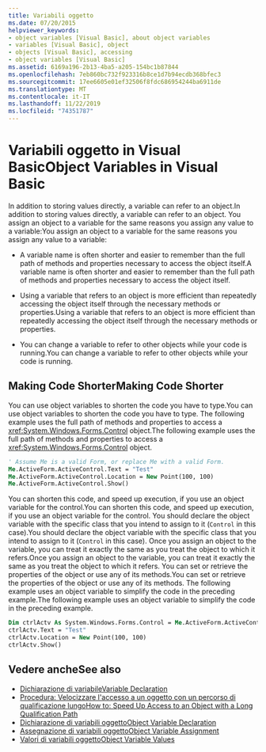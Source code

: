 ```yaml
---
title: Variabili oggetto
ms.date: 07/20/2015
helpviewer_keywords:
- object variables [Visual Basic], about object variables
- variables [Visual Basic], object
- objects [Visual Basic], accessing
- object variables [Visual Basic]
ms.assetid: 6169a196-2b13-4ba5-a205-154bc1b87844
ms.openlocfilehash: 7eb860bc732f923316b8ce1d7b94ecdb368bfec3
ms.sourcegitcommit: 17ee6605e01ef32506f8fdc686954244ba6911de
ms.translationtype: MT
ms.contentlocale: it-IT
ms.lasthandoff: 11/22/2019
ms.locfileid: "74351787"
---
```

# <a name="object-variables-in-visual-basic"></a><span data-ttu-id="ef5f4-102">Variabili oggetto in Visual Basic</span><span class="sxs-lookup"><span data-stu-id="ef5f4-102">Object Variables in Visual Basic</span></span>

<span data-ttu-id="ef5f4-103">In addition to storing values directly, a variable can refer to an object.</span><span class="sxs-lookup"><span data-stu-id="ef5f4-103">In addition to storing values directly, a variable can refer to an object.</span></span> <span data-ttu-id="ef5f4-104">You assign an object to a variable for the same reasons you assign any value to a variable:</span><span class="sxs-lookup"><span data-stu-id="ef5f4-104">You assign an object to a variable for the same reasons you assign any value to a variable:</span></span>

- <span data-ttu-id="ef5f4-105">A variable name is often shorter and easier to remember than the full path of methods and properties necessary to access the object itself.</span><span class="sxs-lookup"><span data-stu-id="ef5f4-105">A variable name is often shorter and easier to remember than the full path of methods and properties necessary to access the object itself.</span></span>

- <span data-ttu-id="ef5f4-106">Using a variable that refers to an object is more efficient than repeatedly accessing the object itself through the necessary methods or properties.</span><span class="sxs-lookup"><span data-stu-id="ef5f4-106">Using a variable that refers to an object is more efficient than repeatedly accessing the object itself through the necessary methods or properties.</span></span>

- <span data-ttu-id="ef5f4-107">You can change a variable to refer to other objects while your code is running.</span><span class="sxs-lookup"><span data-stu-id="ef5f4-107">You can change a variable to refer to other objects while your code is running.</span></span>

## <a name="making-code-shorter"></a><span data-ttu-id="ef5f4-108">Making Code Shorter</span><span class="sxs-lookup"><span data-stu-id="ef5f4-108">Making Code Shorter</span></span>

<span data-ttu-id="ef5f4-109">You can use object variables to shorten the code you have to type.</span><span class="sxs-lookup"><span data-stu-id="ef5f4-109">You can use object variables to shorten the code you have to type.</span></span> <span data-ttu-id="ef5f4-110">The following example uses the full path of methods and properties to access a <xref:System.Windows.Forms.Control> object.</span><span class="sxs-lookup"><span data-stu-id="ef5f4-110">The following example uses the full path of methods and properties to access a <xref:System.Windows.Forms.Control> object.</span></span>

```vb
' Assume Me is a valid Form, or replace Me with a valid Form.
Me.ActiveForm.ActiveControl.Text = "Test"
Me.ActiveForm.ActiveControl.Location = New Point(100, 100)
Me.ActiveForm.ActiveControl.Show()
```

<span data-ttu-id="ef5f4-111">You can shorten this code, and speed up execution, if you use an object variable for the control.</span><span class="sxs-lookup"><span data-stu-id="ef5f4-111">You can shorten this code, and speed up execution, if you use an object variable for the control.</span></span> <span data-ttu-id="ef5f4-112">You should declare the object variable with the specific class that you intend to assign to it (`Control` in this case).</span><span class="sxs-lookup"><span data-stu-id="ef5f4-112">You should declare the object variable with the specific class that you intend to assign to it (`Control` in this case).</span></span> <span data-ttu-id="ef5f4-113">Once you assign an object to the variable, you can treat it exactly the same as you treat the object to which it refers.</span><span class="sxs-lookup"><span data-stu-id="ef5f4-113">Once you assign an object to the variable, you can treat it exactly the same as you treat the object to which it refers.</span></span> <span data-ttu-id="ef5f4-114">You can set or retrieve the properties of the object or use any of its methods.</span><span class="sxs-lookup"><span data-stu-id="ef5f4-114">You can set or retrieve the properties of the object or use any of its methods.</span></span> <span data-ttu-id="ef5f4-115">The following example uses an object variable to simplify the code in the preceding example.</span><span class="sxs-lookup"><span data-stu-id="ef5f4-115">The following example uses an object variable to simplify the code in the preceding example.</span></span>

```vb
Dim ctrlActv As System.Windows.Forms.Control = Me.ActiveForm.ActiveControl
ctrlActv.Text = "Test"
ctrlActv.Location = New Point(100, 100)
ctrlActv.Show()
```

## <a name="see-also"></a><span data-ttu-id="ef5f4-116">Vedere anche</span><span class="sxs-lookup"><span data-stu-id="ef5f4-116">See also</span></span>

- [<span data-ttu-id="ef5f4-117">Dichiarazione di variabile</span><span class="sxs-lookup"><span data-stu-id="ef5f4-117">Variable Declaration</span></span>](../../../../visual-basic/programming-guide/language-features/variables/variable-declaration.md)
- [<span data-ttu-id="ef5f4-118">Procedura: Velocizzare l'accesso a un oggetto con un percorso di qualificazione lungo</span><span class="sxs-lookup"><span data-stu-id="ef5f4-118">How to: Speed Up Access to an Object with a Long Qualification Path</span></span>](../../../../visual-basic/programming-guide/language-features/variables/how-to-speed-up-access-to-an-object-with-a-long-qualification-path.md)
- [<span data-ttu-id="ef5f4-119">Dichiarazione di variabili oggetto</span><span class="sxs-lookup"><span data-stu-id="ef5f4-119">Object Variable Declaration</span></span>](../../../../visual-basic/programming-guide/language-features/variables/object-variable-declaration.md)
- [<span data-ttu-id="ef5f4-120">Assegnazione di variabili oggetto</span><span class="sxs-lookup"><span data-stu-id="ef5f4-120">Object Variable Assignment</span></span>](../../../../visual-basic/programming-guide/language-features/variables/object-variable-assignment.md)
- [<span data-ttu-id="ef5f4-121">Valori di variabili oggetto</span><span class="sxs-lookup"><span data-stu-id="ef5f4-121">Object Variable Values</span></span>](../../../../visual-basic/programming-guide/language-features/variables/object-variable-values.md)
